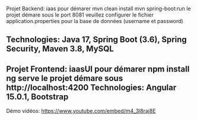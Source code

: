 Projet Backend: iaas
pour démarer
mvn clean install
mvn spring-boot:run
le projet démare sous le port 8081
veuillez configurer le fichier application.properties pour la base de données (username et password)

Technologies: Java 17, Spring Boot (3.6), Spring Security, Maven 3.8, MySQL 
----------------------------------------------------------------------------------------------------------------

Projet Frontend: iaasUI
pour démarer
npm install
ng serve
le projet démare sous http://localhost:4200
Technologies: Angular 15.0.1, Bootstrap
---------------------------------------------------------------------------------------------------------------------
Démo vidéos: https://www.youtube.com/embed/m4_3l8raj8E
